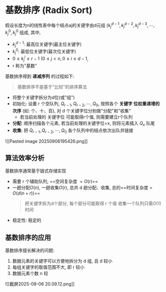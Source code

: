 # 基数排序 (Radix Sort)

假设⻓度为n的线性表中每个结点aj的关键字由d元组 $(k_j^{d-1},k_j^{d-2}, k_j^{d-3}, \cdots,  k_j^{0}, k_j^{0}$ 组成, 其中,

- $k_j^{d-1}$: 最高位关键字(最主位关键字)
- $k_j^{0}$: 最低位关键字(最次位关键字)
- $0\leqslant k_j^i \leqslant r-1\ (0\leqslant j < n, 0\leqslant i \leqslant d-1$,
- r 称为"基数"

基数排序得到 **递减序列** 的过程如下:

> 基数排序不是基于"比较"的排序算法

- 将整个关键字拆分为d位(或"组")
- 初始化: 设置 r 个空队列, $Q_{r-1}, Q_{r-2}, \cdots, Q_0$, 按照各个 **关键字** **位权重递增的次序** (如: 个、十、百), 对 d 个关键字位分别做"分配"和"收集"
  - 若当前处理的 关键字位 可能取得r个值, 则需要建立r个队列
- **分配**: 顺序扫描各个元素, 若当前处理的关键字位=x, 则将元素插入 $Q_x$ 队尾
- **收集**: 把 $Q_{r-1}, Q_{r-2}, \cdots, Q_0$ 各个队列中的结点依次出队并链接

![[Pasted image 20250906195426.png]]

## 算法效率分析

基数排序通常基于链式存储实现

- 需要 r 个辅助队列, ==空间复杂度 $= O(r)$==
- 一趟分配$O(n)$, 一趟收集$O(r)$, 总共 d 趟分配、收集, 总的==时间复杂度$=O(d(n+r))$==
  > 把关键字拆为d个部分, 每个部分可能取得 r 个值
  > 收集一个队列只需$O(1)$时间
- 稳定性: 稳定的

## 基数排序的应用

基数排序擅⻓解决的问题:

1. 数据元素的关键字可以方便地拆分为 d 组, 且 d 较小
2. 每组关键字的取值范围不大, 即 r 较小
3. 数据元素个数 n 较

![[截屏2025-09-06 20.09.12.png]]
